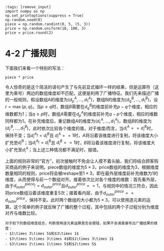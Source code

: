 ```{code-cell} ipython3
:tags: [remove_input]
import numpy as np
np.set_printoptions(suppress = True)
np.random.seed(0)
piece = np.random.randint(0, 5, (5, 3))
price = np.random.uniform(10, 100, 3)
price = price.round(2)
```

# 4-2 广播规则

下面我们来看一个特别的写法：

```{code-cell} ipython3
piece * price
```

令人惊奇的是这个简洁的语句产生了与先前显式循环一样的结果，但是运算符（这里为乘号）两边的数组维度却不匹配，这便是利用了广播特征。我们先来描述广播的一般规则，假设数组A的维度为$(d^A_p,...,d^A_1)$，数组B的维度为$(d^B_q,...,d^B_1)$，设$r=\max\{p,q\}$。当$p\geq q$时，数组$B$需要在$d^B_q$的维度前补充$p−q$个维度，相应的维数都为1；当$q\geq p$时，数组$A$需要在$d^A_p$的维度前补充$q−p$个维度，相应的维数同样都为1。在补充维度后，重记数组$A$的维度为$(d^A_r,...,d^A_1)$，数组$B$的维度为$(d^B_r,...,d^B_1)$，此时依次比较各个维度的值，对于维度$i$而言，当$d^A_i==d^B_i$时，保持不变；当$d^A_i!=d^B_i$且 $d^A_i==1$时，$A$将沿着该维度进行复制，将该维度大小扩充至$d^B_i$；当$d^A_i!=d^B_i$且 $d^B_i==1$时，$B$将沿着该维度进行复制，将该维度大小扩充至$d^A_i$；当上述三种情况都不满足时，报错。

上面的规则非常的“官方”，初次接触时不免会让人摸不着头脑，我们将结合顾客购买商品的例子来说明。piece数组的维度为$5\times 3$，price数组的维度为3，根据维度数量相同的规则，price将会被reshape至$1\times 3$，即在最外层维度前补充维数为1的维度，从而使得与前一个数组对齐。接着依次比对各个维度的维数：首先看外层，由于$d^{piece}_{outer}!=d^{price}_{outer}$且$d^{price}_{outer}==1$，与规则中的情况三符合，因此将price数组沿着该维度重复5次；接着看内层，由于$d^{piece}_{outer}==d^{price}_{outer}$，保持不变。此时两个数组的大小都为$5\times 3$，可以使用逐元素的运算。这个简单的例子就反映了广播的整个过程，其中包括的两个子过程分别为维度对齐与维数比较。

```{admonition} 练一练
对于如下的数组维度组合，判断使用逐元素运算是否会报错，如果不会请直接写出广播结果的维度：
- $1\times 3\times 5$和$3\times 1$
- $3\times 5\times 3\times 4$和$1\times 3\times 1$
- $3\times 2\times 1\times 5$和$2\times 5$
```
